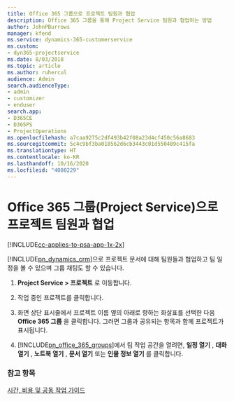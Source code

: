 ```yaml
---
title: Office 365 그룹으로 프로젝트 팀원과 협업
description: Office 365 그룹을 통해 Project Service 팀원과 협업하는 방법
author: JohnPBurrows
manager: kfend
ms.service: dynamics-365-customerservice
ms.custom:
- dyn365-projectservice
ms.date: 8/03/2018
ms.topic: article
ms.author: ruhercul
audience: Admin
search.audienceType:
- admin
- customizer
- enduser
search.app:
- D365CE
- D365PS
- ProjectOperations
ms.openlocfilehash: a7caa9275c2df493b42f08a23d4cf450c56a8683
ms.sourcegitcommit: 5c4c9bf3ba018562d6cb3443c01d550489c415fa
ms.translationtype: HT
ms.contentlocale: ko-KR
ms.lasthandoff: 10/16/2020
ms.locfileid: "4080229"
---
```

# <a name="collaborate-with-your-project-team-members-with-office-365-groups-project-service"></a>Office 365 그룹(Project Service)으로 프로젝트 팀원과 협업

[!INCLUDE[cc-applies-to-psa-app-1x-2x](../includes/cc-applies-to-psa-app-1x-2x.md)]

[!INCLUDE[pn_dynamics_crm](../includes/pn-dynamics-crm.md)]으로 프로젝트 문서에 대해 팀원들과 협업하고 팀 일정을 볼 수 있으며 그룹 채팅도 할 수 있습니다.  
  
1. **Project Service > 프로젝트** 로 이동합니다.  
  
2. 작업 중인 프로젝트를 클릭합니다.  
  
3. 화면 상단 표시줄에서 프로젝트 이름 옆의 아래로 향하는 화살표를 선택한 다음 **Office 365 그룹** 을 클릭합니다. 그러면 그룹과 공유되는 항목과 함께 프로젝트가 표시됩니다.  
  
4. [!INCLUDE[pn_office_365_groups](../includes/pn-office-365-groups.md)]에서 팀 작업 공간을 열려면, **일정 열기** , **대화 열기** , **노트북 열기** , **문서 열기** 또는 **인물 정보 열기** 를 클릭합니다.  
  
### <a name="see-also"></a>참고 항목  
 [시간, 비용 및 공동 작업 가이드](../psa/time-expense-collaboration-guide.md)
